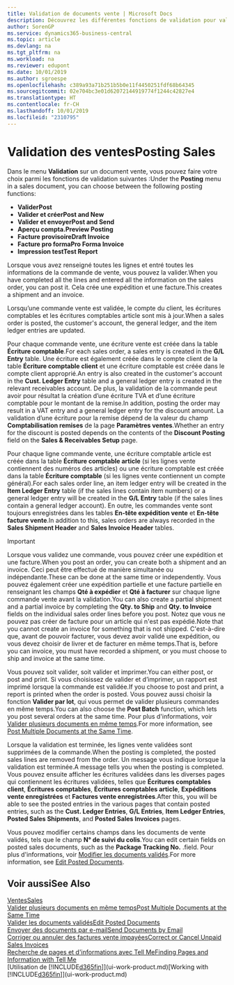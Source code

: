 ```yaml
---
title: Validation de documents vente | Microsoft Docs
description: Découvrez les différentes fonctions de validation pour valider les documents vente et comment mettre à jour les documents validés.
author: SorenGP
ms.service: dynamics365-business-central
ms.topic: article
ms.devlang: na
ms.tgt_pltfrm: na
ms.workload: na
ms.reviewer: edupont
ms.date: 10/01/2019
ms.author: sgroespe
ms.openlocfilehash: c389a93a71b251b5b0e11f4450251fdf68b64345
ms.sourcegitcommit: 02e704bc3e01d62072144919774f1244c42827e4
ms.translationtype: HT
ms.contentlocale: fr-CH
ms.lasthandoff: 10/01/2019
ms.locfileid: "2310795"
---
```

# <a name="posting-sales"></a><span data-ttu-id="64691-103">Validation des ventes</span><span class="sxs-lookup"><span data-stu-id="64691-103">Posting Sales</span></span>
<span data-ttu-id="64691-104">Dans le menu **Validation** sur un document vente, vous pouvez faire votre choix parmi les fonctions de validation suivantes :</span><span class="sxs-lookup"><span data-stu-id="64691-104">Under the **Posting** menu in a sales document, you can choose between the following posting functions:</span></span>

* <span data-ttu-id="64691-105">**Valider**</span><span class="sxs-lookup"><span data-stu-id="64691-105">**Post**</span></span>
* <span data-ttu-id="64691-106">**Valider et créer**</span><span class="sxs-lookup"><span data-stu-id="64691-106">**Post and New**</span></span>
* <span data-ttu-id="64691-107">**Valider et envoyer**</span><span class="sxs-lookup"><span data-stu-id="64691-107">**Post and Send**</span></span>
* <span data-ttu-id="64691-108">**Aperçu compta.**</span><span class="sxs-lookup"><span data-stu-id="64691-108">**Preview Posting**</span></span>
* <span data-ttu-id="64691-109">**Facture provisoire**</span><span class="sxs-lookup"><span data-stu-id="64691-109">**Draft Invoice**</span></span>
* <span data-ttu-id="64691-110">**Facture pro forma**</span><span class="sxs-lookup"><span data-stu-id="64691-110">**Pro Forma Invoice**</span></span>
* <span data-ttu-id="64691-111">**Impression test**</span><span class="sxs-lookup"><span data-stu-id="64691-111">**Test Report**</span></span>

<span data-ttu-id="64691-112">Lorsque vous avez renseigné toutes les lignes et entré toutes les informations de la commande de vente, vous pouvez la valider.</span><span class="sxs-lookup"><span data-stu-id="64691-112">When you have completed all the lines and entered all the information on the sales order, you can post it.</span></span> <span data-ttu-id="64691-113">Cela crée une expédition et une facture.</span><span class="sxs-lookup"><span data-stu-id="64691-113">This creates a shipment and an invoice.</span></span>

<span data-ttu-id="64691-114">Lorsqu’une commande vente est validée, le compte du client, les écritures comptables et les écritures comptables article sont mis à jour.</span><span class="sxs-lookup"><span data-stu-id="64691-114">When a sales order is posted, the customer's account, the general ledger, and the item ledger entries are updated.</span></span>

<span data-ttu-id="64691-115">Pour chaque commande vente, une écriture vente est créée dans la table **Écriture comptable**.</span><span class="sxs-lookup"><span data-stu-id="64691-115">For each sales order, a sales entry is created in the **G/L Entry** table.</span></span> <span data-ttu-id="64691-116">Une écriture est également créée dans le compte client de la table **Écriture comptable client** et une écriture comptable est créée dans le compte client approprié.</span><span class="sxs-lookup"><span data-stu-id="64691-116">An entry is also created in the customer's account in the **Cust. Ledger Entry** table and a general ledger entry is created in the relevant receivables account.</span></span> <span data-ttu-id="64691-117">De plus, la validation de la commande peut avoir pour résultat la création d’une écriture TVA et d’une écriture comptable pour le montant de la remise.</span><span class="sxs-lookup"><span data-stu-id="64691-117">In addition, posting the order may result in a VAT entry and a general ledger entry for the discount amount.</span></span> <span data-ttu-id="64691-118">La validation d’une écriture pour la remise dépend de la valeur du champ **Comptabilisation remises** de la page **Paramètres ventes**.</span><span class="sxs-lookup"><span data-stu-id="64691-118">Whether an entry for the discount is posted depends on the contents of the **Discount Posting** field on the **Sales & Receivables Setup** page.</span></span>

<span data-ttu-id="64691-119">Pour chaque ligne commande vente, une écriture comptable article est créée dans la table **Écriture comptable article** (si les lignes vente contiennent des numéros des articles) ou une écriture comptable est créée dans la table **Écriture comptable** (si les lignes vente contiennent un compte général).</span><span class="sxs-lookup"><span data-stu-id="64691-119">For each sales order line, an item ledger entry will be created in the **Item Ledger Entry** table (if the sales lines contain item numbers) or a general ledger entry will be created in the **G/L Entry** table (if the sales lines contain a general ledger account).</span></span> <span data-ttu-id="64691-120">En outre, les commandes vente sont toujours enregistrées dans les tables **En-tête expédition vente** et **En-tête facture vente**.</span><span class="sxs-lookup"><span data-stu-id="64691-120">In addition to this, sales orders are always recorded in the **Sales Shipment Header** and **Sales Invoice Header** tables.</span></span>

> [!IMPORTANT]  
>   <span data-ttu-id="64691-121">Lorsque vous validez une commande, vous pouvez créer une expédition et une facture.</span><span class="sxs-lookup"><span data-stu-id="64691-121">When you post an order, you can create both a shipment and an invoice.</span></span> <span data-ttu-id="64691-122">Ceci peut être effectué de manière simultanée ou indépendante.</span><span class="sxs-lookup"><span data-stu-id="64691-122">These can be done at the same time or independently.</span></span> <span data-ttu-id="64691-123">Vous pouvez également créer une expédition partielle et une facture partielle en renseignant les champs **Qté à expédier** et **Qté à facturer** sur chaque ligne commande vente avant la validation.</span><span class="sxs-lookup"><span data-stu-id="64691-123">You can also create a partial shipment and a partial invoice by completing the **Qty. to Ship** and **Qty. to Invoice** fields on the individual sales order lines before you post.</span></span> <span data-ttu-id="64691-124">Notez que vous ne pouvez pas créer de facture pour un article qui n'est pas expédié.</span><span class="sxs-lookup"><span data-stu-id="64691-124">Note that you cannot create an invoice for something that is not shipped.</span></span> <span data-ttu-id="64691-125">C'est-à-dire que, avant de pouvoir facturer, vous devez avoir validé une expédition, ou vous devez choisir de livrer et de facturer en même temps.</span><span class="sxs-lookup"><span data-stu-id="64691-125">That is, before you can invoice, you must have recorded a shipment, or you must choose to ship and invoice at the same time.</span></span>

<span data-ttu-id="64691-126">Vous pouvez soit valider, soit valider et imprimer.</span><span class="sxs-lookup"><span data-stu-id="64691-126">You can either post, or post and print.</span></span> <span data-ttu-id="64691-127">Si vous choisissez de valider et d’imprimer, un rapport est imprimé lorsque la commande est validée.</span><span class="sxs-lookup"><span data-stu-id="64691-127">If you choose to post and print, a report is printed when the order is posted.</span></span> <span data-ttu-id="64691-128">Vous pouvez aussi choisir la fonction **Valider par lot**, qui vous permet de valider plusieurs commandes en même temps.</span><span class="sxs-lookup"><span data-stu-id="64691-128">You can also choose the **Post Batch** function, which lets you post several orders at the same time.</span></span> <span data-ttu-id="64691-129">Pour plus d'informations, voir [Valider plusieurs documents en même temps](ui-batch-posting.md).</span><span class="sxs-lookup"><span data-stu-id="64691-129">For more information, see [Post Multiple Documents at the Same Time](ui-batch-posting.md).</span></span>

<span data-ttu-id="64691-130">Lorsque la validation est terminée, les lignes vente validées sont supprimées de la commande.</span><span class="sxs-lookup"><span data-stu-id="64691-130">When the posting is completed, the posted sales lines are removed from the order.</span></span> <span data-ttu-id="64691-131">Un message vous indique lorsque la validation est terminée.</span><span class="sxs-lookup"><span data-stu-id="64691-131">A message tells you when the posting is completed.</span></span> <span data-ttu-id="64691-132">Vous pouvez ensuite afficher les écritures validées dans les diverses pages qui contiennent les écritures validées, telles que **Écritures comptables client**, **Écritures comptables**, **Écritures comptables article**, **Expéditions vente enregistrées** et **Factures vente enregistrées**.</span><span class="sxs-lookup"><span data-stu-id="64691-132">After this, you will be able to see the posted entries in the various pages that contain posted entries, such as the **Cust. Ledger Entries**, **G/L Entries**, **Item Ledger Entries**, **Posted Sales Shipments**, and **Posted Sales Invoices** pages.</span></span>  

<span data-ttu-id="64691-133">Vous pouvez modifier certains champs dans les documents de vente validés, tels que le champ **N° de suivi du colis**.</span><span class="sxs-lookup"><span data-stu-id="64691-133">You can edit certain fields on posted sales documents, such as the **Package Tracking No.**</span></span> <span data-ttu-id="64691-134">.</span><span class="sxs-lookup"><span data-stu-id="64691-134">field.</span></span> <span data-ttu-id="64691-135">Pour plus d'informations, voir [Modifier les documents validés](across-edit-posted-document.md).</span><span class="sxs-lookup"><span data-stu-id="64691-135">For more information, see [Edit Posted Documents](across-edit-posted-document.md).</span></span>

## <a name="see-also"></a><span data-ttu-id="64691-136">Voir aussi</span><span class="sxs-lookup"><span data-stu-id="64691-136">See Also</span></span>
[<span data-ttu-id="64691-137">Ventes</span><span class="sxs-lookup"><span data-stu-id="64691-137">Sales</span></span>](sales-manage-sales.md)  
[<span data-ttu-id="64691-138">Valider plusieurs documents en même temps</span><span class="sxs-lookup"><span data-stu-id="64691-138">Post Multiple Documents at the Same Time</span></span>](ui-batch-posting.md)  
[<span data-ttu-id="64691-139">Valider les documents validés</span><span class="sxs-lookup"><span data-stu-id="64691-139">Edit Posted Documents</span></span>](across-edit-posted-document.md)  
[<span data-ttu-id="64691-140">Envoyer des documents par e-mail</span><span class="sxs-lookup"><span data-stu-id="64691-140">Send Documents by Email</span></span>](ui-how-send-documents-email.md)  
[<span data-ttu-id="64691-141">Corriger ou annuler des factures vente impayées</span><span class="sxs-lookup"><span data-stu-id="64691-141">Correct or Cancel Unpaid Sales Invoices</span></span>](sales-how-correct-cancel-sales-invoice.md)  
[<span data-ttu-id="64691-142">Recherche de pages et d'informations avec Tell Me</span><span class="sxs-lookup"><span data-stu-id="64691-142">Finding Pages and Information with Tell Me</span></span>](ui-search.md)  
<span data-ttu-id="64691-143">[Utilisation de [!INCLUDE[d365fin](includes/d365fin_md.md)]](ui-work-product.md)</span><span class="sxs-lookup"><span data-stu-id="64691-143">[Working with [!INCLUDE[d365fin](includes/d365fin_md.md)]](ui-work-product.md)</span></span>
